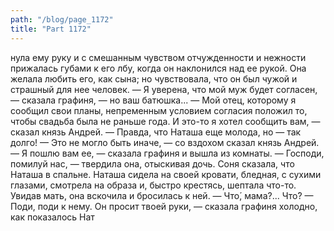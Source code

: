 ```yaml
---
path: "/blog/page_1172"
title: "Part 1172"
---
```


нула ему руку и с смешанным чувством отчужденности и нежности прижалась губами к его лбу, когда он наклонился над ее рукой. Она желала любить его, как сына; но чувствовала, что он был чужой и страшный для нее человек.
— Я уверена, что мой муж будет согласен, — сказала графиня, — но ваш батюшка...
— Мой отец, которому я сообщил свои планы, непременным условием согласия положил то, чтобы свадьба была не раньше года. И это-то я хотел сообщить вам, — сказал князь Андрей.
— Правда, что Наташа еще молода, но — так долго!
— Это не могло быть иначе, — со вздохом сказал князь Андрей.
— Я пошлю вам ее, — сказала графиня и вышла из комнаты.
— Господи, помилуй нас, — твердила она, отыскивая дочь. Соня сказала, что Наташа в спальне. Наташа сидела на своей кровати, бледная, с сухими глазами, смотрела на образа и, быстро крестясь, шептала что-то. Увидав мать, она вскочила и бросилась к ней.
— Что́, мама?... Что́?
— Поди, поди к нему. Он просит твоей руки, — сказала графиня холодно, как показалось Нат
